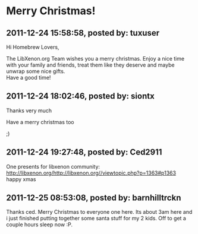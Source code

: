 # Merry Christmas!

## 2011-12-24 15:58:58, posted by: tuxuser

Hi Homebrew Lovers,  
   
 The LibXenon.org Team wishes you a merry christmas. Enjoy a nice time with your family and friends, treat them like they deserve and maybe unwrap some nice gifts.   
 Have a good time!

## 2011-12-24 18:02:46, posted by: siontx

Thanks very much   
   
 Have a merry christmas too   
   
 ;) 

## 2011-12-24 19:27:48, posted by: Ced2911

One presents for libxenon community: http://libxenon.org/http://libxenon.org//viewtopic.php?p=1363#p1363  
 happy xmas

## 2011-12-25 08:53:08, posted by: barnhilltrckn

Thanks ced. Merry Christmas to everyone one here. Its about 3am here and i just finished putting together some santa stuff for my 2 kids. Off to get a couple hours sleep now :P.